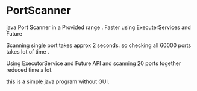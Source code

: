 # PortScanner
java Port Scanner in a Provided range . Faster using ExecuterServices and Future

Scanning single port takes approx 2 seconds.
so checking all 60000 ports takes lot of time .

Using ExecutorService and Future API and scanning 20 ports together reduced time a lot.

this is a simple java program without GUI.
